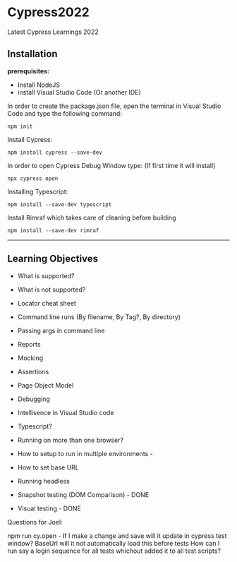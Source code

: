 # Cypress2022
Latest Cypress Learnings 2022



## Installation

**prerequisites:**
- Install NodeJS 
- install Visual Studio Code (Or another IDE)

In order to create the package.json file, open the terminal in Visual Studio Code and type the following command:

```
npm init
```

Install Cypress:

```
npm install cypress --save-dev
```

In order to open Cypress Debug Window type:
(If first time it will install)

```
npx cypress open
```

Installing Typescript:

```
npm install --save-dev typescript
```

Install Rimraf which takes care of cleaning before building

```
npm install --save-dev rimraf
```


-----------------------------------------------------------------------------

## Learning Objectives

- What is supported?
- What is not supported?

- Locator cheat sheet
- Command line runs (By filename, By Tag?, By directory)
- Passing args in command line
- Reports
- Mocking
- Assertions
- Page Object Model
- Debugging
- Intellisence in Visual Studio code
- Typescript?
- Running on more than one browser?
- How to setup to run in multiple environments - 
- How to set base URL
- Running headless
- Snapshot testing (DOM Comparison) - DONE
- Visual testing - DONE

Questions for Joel:

npm run cy.open - If I make a change and save will it update in cypress test window?
BaseUrl will it not automatically load this before tests
How can I run say a login sequence for all tests whichout added it to all test scripts?

